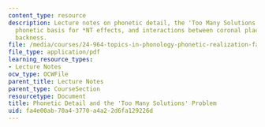 ```yaml
---
content_type: resource
description: Lecture notes on phonetic detail, the 'Too Many Solutions' Problem, the
  phonetic basis for *NT effects, and interactions between coronal place and vowel
  backness.
file: /media/courses/24-964-topics-in-phonology-phonetic-realization-fall-2006/fa4e00ab70a43770a4a22d6fa129226d_MIT24_964F06_lec11_solutions.pdf
file_type: application/pdf
learning_resource_types:
- Lecture Notes
ocw_type: OCWFile
parent_title: Lecture Notes
parent_type: CourseSection
resourcetype: Document
title: Phonetic Detail and the 'Too Many Solutions' Problem
uid: fa4e00ab-70a4-3770-a4a2-2d6fa129226d
---
```

